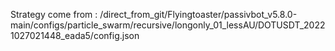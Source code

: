 Strategy come from : /direct_from_git/Flyingtoaster/passivbot_v5.8.0-main/configs/particle_swarm/recursive/longonly_01_lessAU/DOTUSDT_20221027021448_eada5/config.json